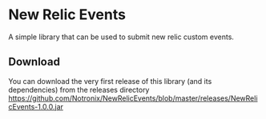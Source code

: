 # New Relic Events
A simple library that can be used to submit new relic custom events.

## Download
You can download the very first release of this library (and its dependencies) from the releases directory
https://github.com/Notronix/NewRelicEvents/blob/master/releases/NewRelicEvents-1.0.0.jar
